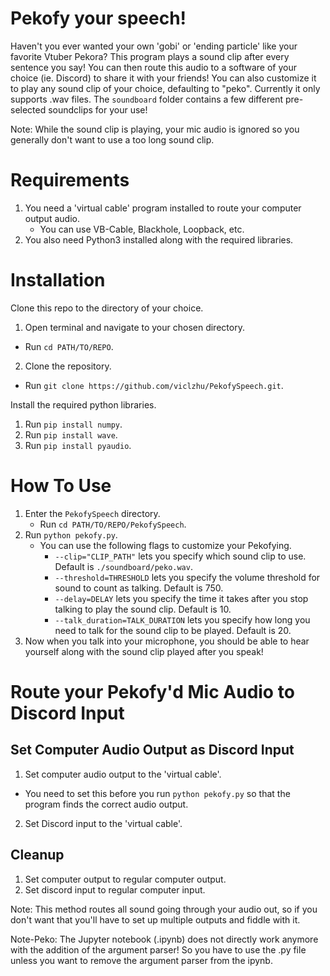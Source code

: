# Pekofy your speech!
Haven't you ever wanted your own 'gobi' or 'ending particle' like your favorite Vtuber Pekora? This program plays a sound clip after every sentence you say! You can then route this audio to a software of your choice (ie. Discord) to share it with your friends!
You can also customize it to play any sound clip of your choice, defaulting to "peko". Currently it only supports .wav files. 
The `soundboard` folder contains a few different pre-selected soundclips for your use!

Note: While the sound clip is playing, your mic audio is ignored so you generally don't want to use a too long sound clip.

# Requirements
1. You need a 'virtual cable' program installed to route your computer output audio.
    - You can use VB-Cable, Blackhole, Loopback, etc.
2. You also need Python3 installed along with the required libraries.

# Installation
Clone this repo to the directory of your choice.
1. Open terminal and navigate to your chosen directory.
- Run `cd PATH/TO/REPO`.
2. Clone the repository.
- Run `git clone https://github.com/viclzhu/PekofySpeech.git`.  

Install the required python libraries.
1. Run `pip install numpy`.
2. Run `pip install wave`.
1. Run `pip install pyaudio`.

# How To Use
1. Enter the `PekofySpeech` directory.
    - Run `cd PATH/TO/REPO/PekofySpeech`.
2. Run `python pekofy.py`.
    - You can use the following flags to customize your Pekofying.
        - `--clip="CLIP_PATH"` lets you specify which sound clip to use. Default is `./soundboard/peko.wav`.
        - `--threshold=THRESHOLD` lets you specify the volume threshold for sound to count as talking. Default is 750.
        - `--delay=DELAY` lets you specify the time it takes after you stop talking to play the sound clip. Default is 10.
        - `--talk_duration=TALK_DURATION` lets you specify how long you need to talk for the sound clip to be played. Default is 20.
3. Now when you talk into your microphone, you should be able to hear yourself along with the sound clip played after you speak!

# Route your Pekofy'd Mic Audio to Discord Input
## Set Computer Audio Output as Discord Input
1. Set computer audio output to the 'virtual cable'.
- You need to set this before you run `python pekofy.py` so that the program finds the correct audio output.
2. Set Discord input to the 'virtual cable'.

## Cleanup
1. Set computer output to regular computer output.
2. Set discord input to regular computer input.

Note: This method routes all sound going through your audio out, so if you don't want that you'll have to set up multiple outputs and fiddle with it.

Note-Peko: The Jupyter notebook (.ipynb) does not directly work anymore with the addition of the argument parser! So you have to use the .py file unless you want to remove the argument parser from the ipynb.
